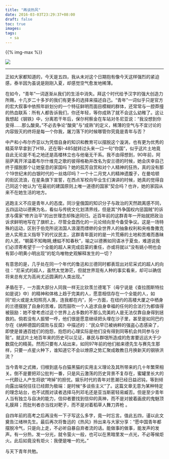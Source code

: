 ```yaml
---
title: "再谈热风"
date: 2016-03-03T23:29:37+08:00
draft: false
toc: true
images:
tags: 
  - sa
---
```


{{% img-max %}}

![](https://cdn.jsdelivr.net/gh/RayneHwang/img-repo/revolution.png)

--- 
        
正如大家都知道的，今天是五四，我从未对这个日期抱有像今天这样强烈的紧迫感，泰半因为虽说是刚刚入夏，却感觉空气愈发地稀薄。

在如今，“青年”一词逐渐从我们的生活中消失。拜这个时代给予汉字的强大创造力所赐，十几岁二十多岁的我们有更多的选择来描述自己。“青年”一词似乎只是官方的宏大叙事中依照年龄划分的一个特征鲜明而面目模糊的群体，还常常与一腔莽撞的热血联系：所有人都告诉我们，你还年轻，等你成熟了就不会这么幼稚了。这让我想起《钢铁》中，分离若干年后，保尔柯察金在车站对冬尼亚说：“我没想到你变得......那么酸臭。”不必去争论“酸臭”与“成熟”的定义，稀薄的空气与不宜讨论的内容毁灭的终将是每一个你我，屠刀落下的时候哪管你究竟是青年与否？

中产和小布尔乔亚以为凭借自身的知识和教育可以摆脱这个漩涡，也有更为优秀的精英早早拿到了H1B，还在等I-485就转过头来一口一句“你国”，似乎这片土地竟自此无论是不毛之地还是高楼林立也与他毫无干系。我不由得想到，90年前，阿丽萨离开洋溢着布尔什维克之歌的彼得格勒并改名为安兰德的时候，她会庆幸自己终于摆脱那个让她窒息的家国吗？她的孤芳自赏和对个人精神的狂热，真的没有那个19世纪末的白银时代的一丝烙印吗？一个十二月党人的精神遗腹子，在曼哈顿的街区流浪，在星条旗下宣誓，在西点军校向毕业生们演讲的时候，她真的觉得自己同这个她认为“在最初的建国原则上唯一道德的国家”契合吗？也许，她的家园从来不在她生活的地方。

逃跑主义不应是青年人的态度。同沙皇俄国的知识分子与政治的天然疏离感不同，五四运动以德赛为名，看似与传统文化划清界线，但是其“外争国权内惩国贼”的诉求与儒家“修齐治平”的出世理念却殊途同归。近百年前的这群青年一开始就把政治诉求鲜明地写在了旗帜上，尽管全盘西化的一元论倾向至今备受争议。这是一场特殊的运动，区别于伯克所说法国人浪漫而缥缈的全世界人的抽象权利和央格鲁撒克逊人实用主义指导下的代议民主，这群青年面对的是一片荒瘠的土地和苦难而愚昧的人民，“朝菌不知晦朔,蟪蛄不知春秋”，喻之以德赛如同语冰于夏虫，难道说我们必须寄希望于一个全能的超人来完成启蒙的重任，亦或将就以“没有姚小明也会有郭小明黄小明出现”的鸵鸟唯物史观解释发生的一切？

有意思的是，几乎处在同一个年代的鲁迅和兰德同时都表现出对尼采式的超人的向往：“尼采式的超人，虽然太觉渺茫，但就世界现有人种的事实看来，却可以确信将来总有尤为高尚尤近圆满的人类出现。”

矛盾在于，一方面大部分人同我一样无比钦羡兰德笔下（毋宁说是《查拉图斯特拉如是说》中）的精神和体格上趋于完美的人，愿意相信存在一个全能的人，如同“炬火或是太阳照亮人类，连我都在内”，另一方面，在纽约的高楼大厦之中栖身的兰德摆脱了自身的苦难，因而鼓吹一个人追求自身幸福的任何的合法行为都值得被鼓励：她不曾考虑过这个世界上占多数的不那么完美的人是无法仅靠自身得到拯救的。倘若没有人振臂一呼，他们很是愿意继续把头埋在沙子里，甚至是如同巴约尔在《纳粹德国的腐败与反腐》中描述的：“民众早已被纳粹的强盗心态感染了，即使是普通百姓们的抱怨，抱怨的心理实际是他们没有得到同等机会共同参与分赃”。就这片土地百年来的历史可以见证，暴民与群氓所造成的危害要远远大于少数腐化的精英。然而只要有人站出来，如同97年前的他们舶来德先生与赛先生那样，只要一点星火种下，谁知道它不会以燎原之势汇聚成敢教日月换新天的钢铁洪流？

当今青年之式微，归根到底与白猫黑猫的实用主义理论及其所带来的几十年繁荣相关。倒不是要把邓公批判一番，只是风云激荡的历史背景不复存在，蜜罐里长大的一代颇让人产生将欲“垮掉”的担忧。娱乐时代的青年对思潮已经日益迟钝，等到倾向露出端倪往往已经颇为极端：是时候“多谈些主义”了。这篇文章无意为某种特定的理念站台，也不试图对读者选择马列邓毛还是亚当斯密轻易臧否。但是至少青年人当有独立与自决的能力，信仰者要找到信仰的真神，而不是对披着画皮的鬼魅顶礼膜拜；而批判者亦当找对靶子，而不是对着稻草人舞刀弄枪 。

自四年前的高考之后再没有一下子写这么多字，竟一时忘言。值此五四，谨以此文奠告江绪林先生。最后再次将鲁迅的《热风》拎出来与大家分享：“愿中国青年都摆脱冷气，只是向上走，不必听自暴自弃者流的话。能做事的做事，能发声的发声。有一分热，发一分光，就令萤火一般，也可以在黑暗里发一点光，不必等候炬火。此后如竟没有炬火：我便是唯一的光。”

与天下青年共勉。

